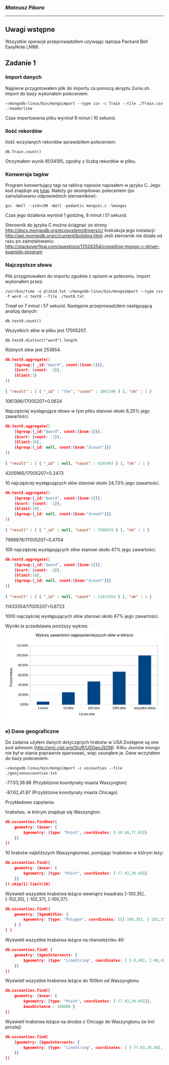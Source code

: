 ### *Mateusz Pikora*

----

## Uwagi wstępne
Wszystkie operacje przeprowadziłem używając laptopa Packard Bell EasyNote LM86.

## Zadanie 1
### Import danych
Najpierw przygotowałem plik do importu za pomocą skryptu 2unix.sh. Import do bazy wykonałem poleceniem:

```
~/mongodb-linux/bin/mongoimport --type csv -c Train --file ./Train.csv --headerline
```

Czas importowania pliku wyniósł 9 minut i 10 sekund.

### Ilość rekordów
Ilość wczytanych rekordów sprawdziłem poleceniem:

```
db.Train.count()
```

Otrzymałem wynik 6034195, zgodny z liczbą rekordów w pliku.

### Konwersja tagów
Program konwertujący tagi na tablicę napisów napisałem w języku C. Jego kod znajduje się [tutaj](/docs/mpikora/mongo1c.c). Należy go skompilowac poleceniem (po zainstalowaniu odpowiednich sterowników):

```
gcc -Wall --std=c99 -Wall -pedantic mongo1c.c -lmongoc
```

Czas jego działania wyniósł 1 godzinę, 8 minut i 51 sekund.

Sterownik do języka C można ściągnać ze strony http://docs.mongodb.org/ecosystem/drivers/c/
Instrukcja jego instalacji: http://api.mongodb.org/c/current/building.html
Jeśli sterownik nie działa od razu po zainstalowaniu: http://stackoverflow.com/questions/17028354/compiling-mongo-c-driver-example-program

### Najczęstsze słowa

Plik przygotowałem do importu zgodnie z opisem w poleceniu. Import wykonałem przez:

```
/usr/bin/time -o plik1d.txt ~/mongodb-linux/bin/mongoimport --type csv -f word -c text8 --file ./text8.txt
```

Trwał on 7 minut i 57 sekund. Następnie przeprowadziłem następującą analizę danych:

``` 
db.text8.count()
```

Wszystkich słów w pliku jest 17005207.

```
db.text8.distinct("word").length
```

Różnych słów jest 253854.

```JSON
db.text8.aggregate([ 
	{$group:{ _id:"$word", count:{$sum:1}}}, 
	{$sort: {count: -1}}, 
	{$limit:1} 
])

{ "result" : [ { "_id" : "the", "count" : 1061396 } ], "ok" : 1 }
```

1061396/17005207=0.0624

Najczęściej występujące słowo w tym pliku stanowi około 6,25% jego zawartości.

```JSON
db.text8.aggregate([ 
	{$group:{_id:"$word", count:{$sum:1}}}, 
	{$sort: {count: -1}}, 
	{$limit:10}, 
	{$group:{_id: null, count:{$sum:"$count"}}} 
])

{ "result" : [ { "_id" : null, "count" : 4205965 } ], "ok" : 1 }
```

4205965/17005207=0.2473

10 najczęściej występujących słów stanowi około 24,73% jego zawartości.

```JSON
db.text8.aggregate([ 
	{$group:{_id:"$word", count:{$sum:1}}}, 
	{$sort: {count: -1}}, 
	{$limit:10}, 
	{$group:{_id: null, count:{$sum:"$count"}}} 
])

{ "result" : [ { "_id" : null, "count" : 7998978 } ], "ok" : 1 }
```

7998978/17005207=0.4704

100 najczęściej występujących słów stanowi około 47% jego zawartości.

```JSON
db.text8.aggregate([ 
	{$group:{_id:"$word", count:{$sum:1}}}, 
	{$sort: {count: -1}}, 
	{$limit:10}, 
	{$group:{_id: null, count:{$sum:"$count"}}} 
])

{ "result" : [ { "_id" : null, "count" : 11433354 } ], "ok" : 1 }
```

11433354/17005207=0.6723

1000 najczęściej występujących słów stanowi około 67% jego zawartości.

Wyniki te przedstawia poniższy wykres:
![zawartosc najpopularniejszych slow w tekscie](../../images/mpikora/wykresslowa.png)

### e) Dane geograficzne
Do zadania użyłem danych dotyczących hrabstw w USA.Dostępne są one pod adresem (http://eric.clst.org/Stuff/USGeoJSON). Kilku Jsonów mongo nie był w stanie poprawnie sparsować, więc usunąłem je. Dane wczytałem do bazy poleceniem:

```
~/mongodb-linux/bin/mongoimport -c uscounties --file ./geojsonuscounties.txt
```

-77.03,38.88 (Przybliżone koordynaty miasta Waszyngton)

-87.62,41.87 (Przybliżone koordynaty miasta Chicago)

Przykładowe zapytania:

hrabstwo, w którym znajduje się Waszyngton:

```JSON
db.uscounties.findOne({ 
	geometry: {$near: {
		$geometry: {type: "Point", coordinates: [-38.88,77.03]}
	}} 
})
```

10 hrabstw najbliższych Waszyngtonowi, pomijając hrabstwo w którym leży:

```JSON
db.uscounties.find({ 
	geometry: {$near: {
		$geometry: {type: "Point", coordinates: [-77.03,38.88]}
	}} 
}).skip(1).limit(10)
```

Wyświetl wszystkie hrabstwa leżące wewnątrz kwadratu [-100,35], [-102,35], [-102,37], [-100,37]:

```JSON
db.uscounties.find({
	geometry: {$geoWithin: {
		$geometry: {type: "Polygon", coordinates: [[[-100,35], [-102,35], [-102,37], [-100,37], [-100,35]]]} 
	} } 
} )
```

Wyświetl wszystkie hrabstwa leżące na równoleżniku 40:

```JSON
db.uscounties.find( {
	geometry: {$geoIntersects: {
		$geometry: {type: "LineString", coordinates: [ [-0,40], [-90,40], [-180,40] ]}
	}}
})
```

Wyświetl wszystkie hrabstwa leżące do 100km od Waszyngtonu

```JSON
db.uscounties.find({ 
	geometry: {$near: {
		$geometry: {type: "Point", coordinates: [-77.03,38.88]}},
		$maxDistance : 100000 } 
})
```

Wyświetl hrabstwa leżące na drodze z Chicago do Waszyngtonu (w linii prostej)

```JSON
db.uscounties.find( 
	{geometry: {$geoIntersects: {
		$geometry: {type: "LineString", coordinates: [ [-77.03,38.88], [-87.62,41.87] ]}
	}}
})
```
